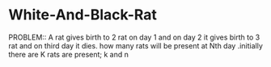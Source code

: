 # White-And-Black-Rat
PROBLEM:: A rat gives birth to 2 rat on day 1 and on day 2 it gives birth to 3 rat and on third day it dies. how many rats will be present at Nth day .initially there are K rats are present; k and n
